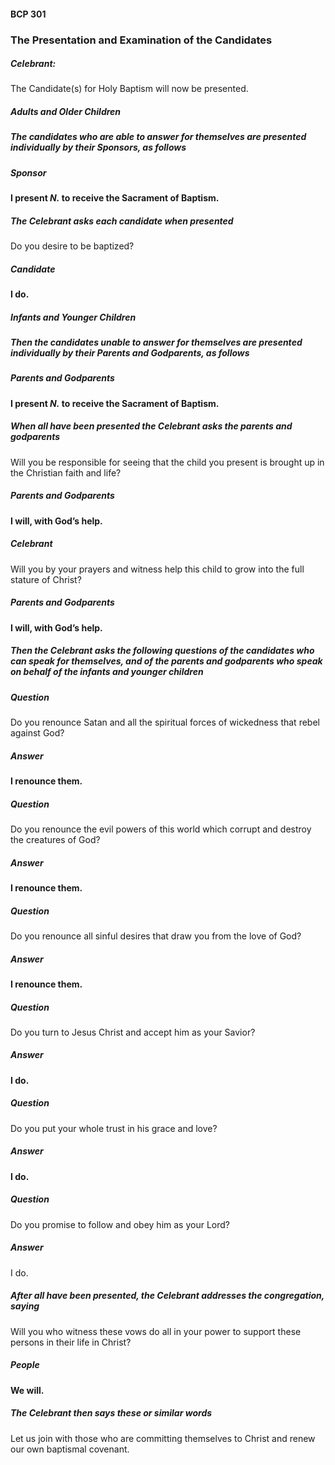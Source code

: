 #### BCP 301
### The Presentation and Examination of the Candidates

##### Celebrant:
The Candidate(s) for Holy Baptism will now be presented.

##### **Adults and Older Children**
##### The candidates who are able to answer for themselves are presented individually by their Sponsors, as follows
##### **Sponsor**
**I present _N._ to receive the Sacrament of Baptism.**

##### The Celebrant asks each candidate when presented
Do you desire to be baptized?

##### **Candidate**
**I do.**

##### **Infants and Younger Children**
##### Then the candidates unable to answer for themselves are presented individually by their Parents and Godparents, as follows
##### **Parents and Godparents**
**I present _N._ to receive the Sacrament of Baptism.**

##### When all have been presented the Celebrant asks the parents and godparents
Will you be responsible for seeing that the child you present is brought up in the Christian faith and life?

##### **Parents and Godparents**
**I will, with God’s help.**

##### Celebrant
Will you by your prayers and witness help this child to grow into the full stature of Christ?

##### **Parents and Godparents**
**I will, with God’s help.**

##### Then the Celebrant asks the following questions of the **candidates** who can speak for themselves, and of the **parents and godparents** who speak on behalf of the infants and younger children

##### Question
Do you renounce Satan and all the spiritual forces
of wickedness that rebel against God?

##### **Answer**
**I renounce them.**

##### Question
Do you renounce the evil powers of this world which corrupt and destroy the creatures of God?
##### **Answer**
**I renounce them.**

##### Question
Do you renounce all sinful desires that draw you from the love of God?
##### **Answer**
**I renounce them.**

##### Question
Do you turn to Jesus Christ and accept him as your Savior?
##### **Answer**
**I do.**

##### Question
Do you put your whole trust in his grace and love?
##### **Answer**
**I do.**

##### Question
 Do you promise to follow and obey him as your Lord?
##### **Answer**
 I do.

##### After all have been presented, the Celebrant addresses the congregation, saying
Will you who witness these vows do all in your power to support these persons in their life in Christ?

##### **People**
**We will.**

##### The Celebrant then says these or similar words
Let us join with those who are committing themselves to Christ and renew our own baptismal covenant.

